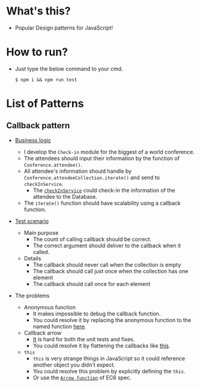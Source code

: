 # What's this?

- Popular Design patterns for JavaScript!

# How to run?

- Just type the below command to your cmd.

  ```
  $ npm i && npm run test
  ```

# List of Patterns

## Callback pattern

- [Business logic](./patterns/callback/index.js#L37)
  - I develop the `Check-in` module for the biggest of a world conference.
  - The attendees should input their information by the function of `Conference.attendee()`.
  - All attendee's information should handle by `Conference.attendeeCollection.iterate()` and send to `checkInService`.
    - The [`checkInService`](./patterns/callback/index.js#L51) could check-in the information of the attendee to the Database.
  - The `iterate()` function should have scalability using a callback function.

- [Test scenario](./patterns/callback/index.spec.js#L16)
  - Main purpose
    - The count of calling callback should be correct.
    - The correct argument should deliver to the callback when it called.
  - Details
    - The callback should never call when the collection is empty
    - The callback should call just once when the collection has one element
    - The callback should call once for each element

- The problems
  - Anonymous function
    - It makes impossible to debug the callback function.
    - You could resolve it by replacing the anonymous function to the named function [here](./patterns/callback/run.js#L12).
  - Callback arrow
    - [It](./patterns/callback/callback-arrow-problem.js) is hard for both the unit tests and fixes.
    - You could resolve it by flattening the callbacks like [this](./patterns/callback/callback-arrow-solution.js).
  - `this`
    - `this` is very strange things in JavaScript so it could reference another object you didn't expect.
    - You could resolve this problem by explicitly defining the `this`.
    - Or use the [`Arrow function`](https://developer.mozilla.org/en-US/docs/Web/JavaScript/Reference/Functions/Arrow_functions) of EC6 spec.